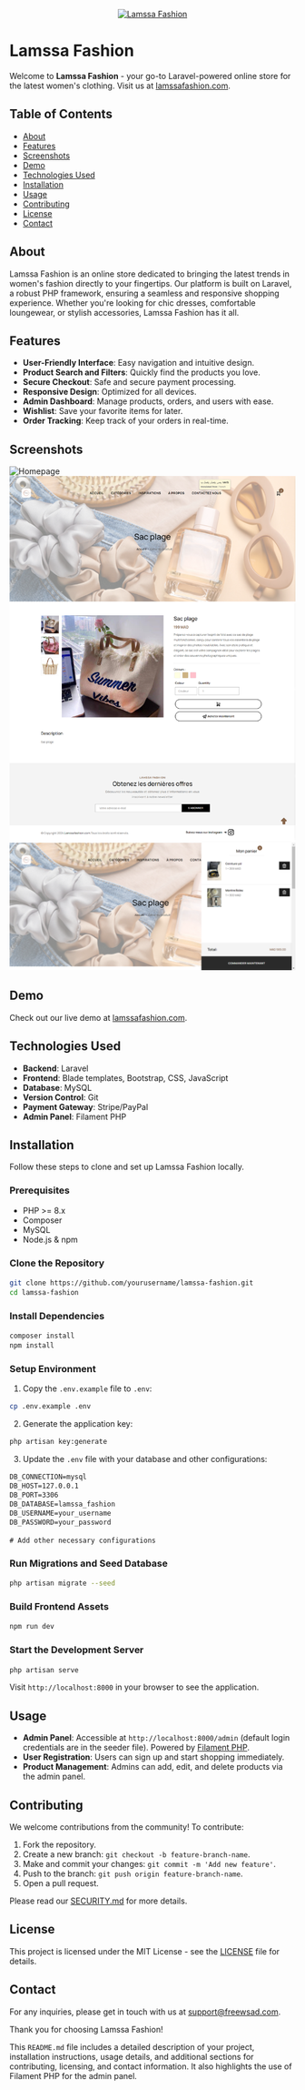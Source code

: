 
<p align="center">
    <a href="https://lamssafashion.com" target="_blank">
        <img src="https://lamssafashion.com/assets/imgs/rounded-logo.png" width="400" alt="Lamssa Fashion">
    </a>
</p>

# Lamssa Fashion

Welcome to **Lamssa Fashion** - your go-to Laravel-powered online store for the latest women's clothing. Visit us at [lamssafashion.com](https://lamssafashion.com).

## Table of Contents

- [About](#about)
- [Features](#features)
- [Screenshots](#screenshots)
- [Demo](#demo)
- [Technologies Used](#technologies-used)
- [Installation](#installation)
- [Usage](#usage)
- [Contributing](#contributing)
- [License](#license)
- [Contact](#contact)

## About

Lamssa Fashion is an online store dedicated to bringing the latest trends in women's fashion directly to your fingertips. Our platform is built on Laravel, a robust PHP framework, ensuring a seamless and responsive shopping experience. Whether you're looking for chic dresses, comfortable loungewear, or stylish accessories, Lamssa Fashion has it all.

## Features

- **User-Friendly Interface**: Easy navigation and intuitive design.
- **Product Search and Filters**: Quickly find the products you love.
- **Secure Checkout**: Safe and secure payment processing.
- **Responsive Design**: Optimized for all devices.
- **Admin Dashboard**: Manage products, orders, and users with ease.
- **Wishlist**: Save your favorite items for later.
- **Order Tracking**: Keep track of your orders in real-time.

## Screenshots

![Homepage](screenshots/home.png)
![Product Page](screenshots/product.png)
![Cart](screenshots/cart.png)

## Demo

Check out our live demo at [lamssafashion.com](https://lamssafashion.com).

## Technologies Used

- **Backend**: Laravel
- **Frontend**: Blade templates, Bootstrap, CSS, JavaScript
- **Database**: MySQL
- **Version Control**: Git
- **Payment Gateway**: Stripe/PayPal
- **Admin Panel**: Filament PHP

## Installation

Follow these steps to clone and set up Lamssa Fashion locally.

### Prerequisites

- PHP >= 8.x
- Composer
- MySQL
- Node.js & npm

### Clone the Repository

```bash
git clone https://github.com/yourusername/lamssa-fashion.git
cd lamssa-fashion
```

### Install Dependencies

```bash
composer install
npm install
```

### Setup Environment

1. Copy the `.env.example` file to `.env`:

```bash
cp .env.example .env
```

2. Generate the application key:

```bash
php artisan key:generate
```

3. Update the `.env` file with your database and other configurations:

```env
DB_CONNECTION=mysql
DB_HOST=127.0.0.1
DB_PORT=3306
DB_DATABASE=lamssa_fashion
DB_USERNAME=your_username
DB_PASSWORD=your_password

# Add other necessary configurations
```

### Run Migrations and Seed Database

```bash
php artisan migrate --seed
```

### Build Frontend Assets

```bash
npm run dev
```

### Start the Development Server

```bash
php artisan serve
```

Visit `http://localhost:8000` in your browser to see the application.

## Usage

- **Admin Panel**: Accessible at `http://localhost:8000/admin` (default login credentials are in the seeder file). Powered by [Filament PHP](https://filamentphp.com/).
- **User Registration**: Users can sign up and start shopping immediately.
- **Product Management**: Admins can add, edit, and delete products via the admin panel.

## Contributing

We welcome contributions from the community! To contribute:

1. Fork the repository.
2. Create a new branch: `git checkout -b feature-branch-name`.
3. Make and commit your changes: `git commit -m 'Add new feature'`.
4. Push to the branch: `git push origin feature-branch-name`.
5. Open a pull request.

Please read our [SECURITY.md](SECURITY.md) for more details.

## License

This project is licensed under the MIT License - see the [LICENSE](LICENSE) file for details.

## Contact

For any inquiries, please get in touch with us at [support@freewsad.com](mailto:support@freewsad.com).

Thank you for choosing Lamssa Fashion!

This `README.md` file includes a detailed description of your project, installation instructions, usage details, and additional sections for contributing, licensing, and contact information. It also highlights the use of Filament PHP for the admin panel.
